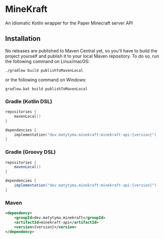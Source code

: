 # MineKraft
An idiomatic Kotlin wrapper for the Paper Minecraft server API

## Installation
No releases are published to Maven Central yet, so you'll have to build the project yourself and publish it to your local Maven repository.
To do so, run the following command on Linux/macOS:
```shell
./gradlew build publishToMavenLocal
```
or the following command on Windows:
```shell
gradlew.bat build publishToMavenLocal
```

### Gradle (Kotlin DSL)
```kotlin
repositories {
    mavenLocal()
}

dependencies {
    implementation("dev.matytyma.minekraft:minekraft-api:{version}")
}
```

### Gradle (Groovy DSL)
```groovy
repositories {
    mavenLocal()
}

dependencies {
    implementation("dev.matytyma.minekraft:minekraft-api:{version}")
}
```

### Maven
```xml
<dependency>
    <groupId>dev.matytyma.minekraft</groupId>
    <artifactId>minekraft-api</artifactId>
    <version>{version}</version>
</dependency>
```
